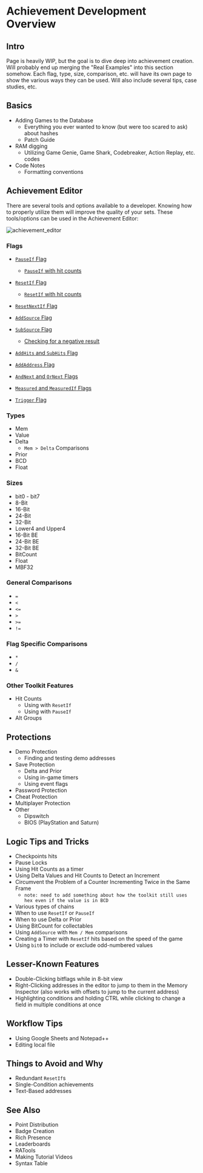 # Achievement Development Overview

## Intro

Page is heavily WIP, but the goal is to dive deep into achievement creation. Will probably end up merging the "Real Examples" into this section somehow. Each flag, type, size, comparison, etc. will have its own page to show the various ways they can be used. Will also include several tips, case studies, etc.

## Basics

- Adding Games to the Database
  - Everything you ever wanted to know (but were too scared to ask) about hashes
  - Patch Guide
- RAM digging
  - Utilizing Game Genie, Game Shark, Codebreaker, Action Replay, etc. codes
- Code Notes
  - Formatting conventions

## Achievement Editor

There are several tools and options available to a developer. Knowing how to properly utilize them will improve the quality of your sets. These tools/options can be used in the Achievement Editor:

![achievement_editor](https://user-images.githubusercontent.com/45054151/128662028-74e64baf-46ff-4c9f-9837-3684bfb42ad8.png)

### Flags

- <a name="pauseif"></a>[`PauseIf` Flag](/developer-docs/flags/pauseif)

  - <a name="pauseif-with-hit-counts"></a>[`PauseIf` with hit counts](/developer-docs/flags/pauseif#pauseif-with-hit-counts)

- <a name="resetif"></a>[`ResetIf` Flag](/developer-docs/flags/resetif)

  - <a name="resetif-with-hit-counts"></a>[`ResetIf` with hit counts](/developer-docs/flags/resetif#resetif-with-hit-counts)

- <a name="resetnextif"></a>[`ResetNextIf` Flag](/developer-docs/flags/resetnextif)

- <a name="addsource"></a>[`AddSource` Flag](/developer-docs/flags/addsource)

- <a name="subsource"></a>[`SubSource` Flag](/developer-docs/flags/subsource)

  - <a name="checking-for-a-negative-result"></a>[Checking for a negative result](/developer-docs/flags/subsource#checking-for-a-negative-result)

- <a name="addhits"></a>[`AddHits` and `SubHits` Flag](/developer-docs/flags/addhits-subhits)

- <a name="addaddress"></a>[`AddAddress` Flag](/developer-docs/flags/addaddress)

- <a name="andnext"></a>[`AndNext` and `OrNext` Flags](/developer-docs/flags/andnext-ornext)

- <a name="measured"></a>[`Measured` and `MeasuredIf` Flags](/developer-docs/flags/measured)

- <a name="trigger"></a>[`Trigger` Flag](/developer-docs/flags/trigger)

### Types

- Mem
- Value
- Delta
  - `Mem > Delta` Comparisons
- Prior
- BCD
- Float

### Sizes

- bit0 - bit7
- 8-Bit
- 16-Bit
- 24-Bit
- 32-Bit
- Lower4 and Upper4
- 16-Bit BE
- 24-Bit BE
- 32-Bit BE
- BitCount
- Float
- MBF32

### General Comparisons

- `=`
- `<`
- `<=`
- `>`
- `>=`
- `!=`

### Flag Specific Comparisons

- `*`
- `/`
- `&`

### Other Toolkit Features

- Hit Counts
  - Using with `ResetIf`
  - Using with `PauseIf`
- Alt Groups

## Protections

- Demo Protection
  - Finding and testing demo addresses
- Save Protection
  - Delta and Prior
  - Using in-game timers
  - Using event flags
- Password Protection
- Cheat Protection
- Multiplayer Protection
- Other
  - Dipswitch
  - BIOS (PlayStation and Saturn)

## Logic Tips and Tricks

- Checkpoints hits
- Pause Locks
- Using Hit Counts as a timer
- Using Delta Values and Hit Counts to Detect an Increment
- Circumvent the Problem of a Counter Incrementing Twice in the Same Frame
  - `note: need to add something about how the toolkit still uses hex even if the value is in BCD`
- Various types of chains
- When to use `ResetIf` or `PauseIf`
- When to use Delta or Prior
- Using BitCount for collectables
- Using `AddSource` with `Mem / Mem` comparisons
- Creating a Timer with `ResetIf` hits based on the speed of the game
- Using `bit0` to include or exclude odd-numbered values

## Lesser-Known Features

- Double-Clicking bitflags while in 8-bit view
- Right-Clicking addresses in the editor to jump to them in the Memory Inspector (also works with offsets to jump to the current address)
- Highlighting conditions and holding CTRL while clicking to change a field in multiple conditions at once

## Workflow Tips

- Using Google Sheets and Notepad++
- Editing local file

## Things to Avoid and Why

- Redundant `ResetIf`s
- Single-Condition achievements
- Text-Based addresses

## See Also

- Point Distribution
- Badge Creation
- Rich Presence
- Leaderboards
- RATools
- Making Tutorial Videos
- Syntax Table

